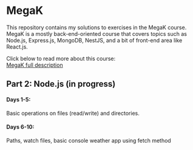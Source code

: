 # MegaK
This repository contains my solutions to exercises in the MegaK course. MegaK is a mostly back-end-oriented course that covers topics such as Node.js, Express.js, MongoDB, NestJS, and a bit of front-end area like React.js.

Click below to read more about this course:  
[MegaK full description](https://www.megak.pl/) 

## Part 2: Node.js (in progress)
#### Days 1-5:
Basic operations on files (read/write) and directories.
#### Days 6-10:
Paths, watch files, basic console weather app using fetch method
